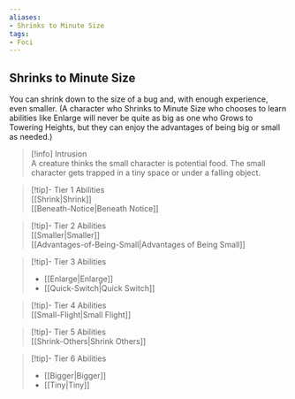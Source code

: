 ```yaml
---
aliases:
- Shrinks to Minute Size
tags:
- Foci
---
```


  
## Shrinks to Minute Size  
You can shrink down to the size of a bug and, with enough experience, even smaller. (A character who Shrinks to Minute Size who chooses to learn abilities like Enlarge will never be quite as big as one who Grows to Towering Heights, but they can enjoy the advantages of being big or small as needed.)  
 >[!info] Intrusion  
>A creature thinks the small character is potential food. The small character gets trapped in a tiny space or under a falling object.   

>[!tip]- Tier 1 Abilities  
>[[Shrink|Shrink]]  
>[[Beneath-Notice|Beneath Notice]]  

>[!tip]- Tier 2 Abilities  
>[[Smaller|Smaller]]  
>[[Advantages-of-Being-Small|Advantages of Being Small]]  

>[!tip]- Tier 3 Abilities  
>- [[Enlarge|Enlarge]]  
>- [[Quick-Switch|Quick Switch]]  

>[!tip]- Tier 4 Abilities  
>[[Small-Flight|Small Flight]]  

>[!tip]- Tier 5 Abilities  
>[[Shrink-Others|Shrink Others]]  

>[!tip]- Tier 6 Abilities  
>- [[Bigger|Bigger]]  
>- [[Tiny|Tiny]]